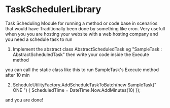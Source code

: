 TaskSchedulerLibrary
====================

Task Scheduling Module for running a method or code base in scenarios that would have Traditionally been done by something like cron. Very usefull when you you are hosting your website with a web hosting company and you need a schedule task to run



1.   Implement the abstract class AbstractScheduledTask eg "SampleTask : AbstractScheduledTask" then write your code inside the Execute method

 
you can call the static class like this to run SampleTask's Execute method  after 10 min 

2.   ScheduleUtilityFactory.AddScheduleTaskToBatch(new SampleTask(" ONE ")
 {
             ScheduledTime = DateTime.Now.AddMinutes(10)
 });


and you are done!

